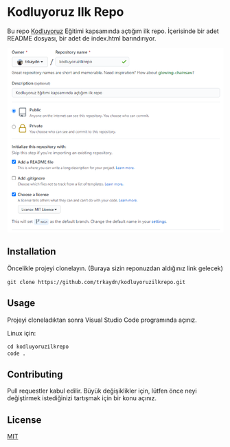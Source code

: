 # Kodluyoruz Ilk Repo

Bu repo [Kodluyoruz](https://www.kodluyoruz.org/) Eğitimi kapsamında açtığım ilk repo. İçerisinde bir adet README dosyası, bir adet de index.html barındırıyor.

![Projem](https://github.com/trkaydn/kodluyoruzilkrepo/blob/main/github.PNG)

## Installation
Öncelikle projeyi clonelayın. (Buraya sizin reponuzdan aldığınız link gelecek)

`git clone https://github.com/trkaydn/kodluyoruzilkrepo.git`

## Usage
Projeyi cloneladıktan sonra Visual Studio Code programında açınız.

Linux için:
```
cd kodluyoruzilkrepo
code .
```
## Contributing
Pull requestler kabul edilir. Büyük değişiklikler için, lütfen önce neyi değiştirmek istediğinizi tartışmak için bir konu açınız.

## License
[MIT](https://github.com/trkaydn/kodluyoruzilkrepo/blob/main/LICENSE)
